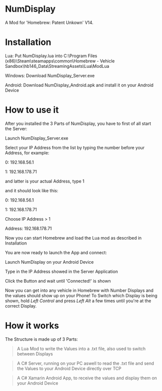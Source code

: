 # NumDisplay
A Mod for 'Homebrew: Patent Unkown' V14.
 
# Installation
Lua: Put NumDisplay.lua into C:\Program Files (x86)\Steam\steamapps\common\Homebrew - Vehicle Sandbox\hb146_Data\StreamingAssets\Lua\ModLua

Windows: Download NumDisplay_Server.exe

Android: Download NumDisplay_Android.apk and install it on your Android Device

# How to use it
After you installed the 3 Parts of NumDisplay, you have to first of all start the Server:

 Launch NumDisplay_Server.exe
 
 Select your IP Address from the list by typing the number before your Address, for example:
 
  0: 192.168.56.1
  
  1: 192.168.178.71
  
 and latter is your actual Address, type 1
 
 
 and it should look like this:
 
  0: 192.168.56.1
  
  1: 192.168.178.71
  
  Choose IP Address > 1
  
  Address: 192.168.178.71
  

Now you can start Homebrew and load the Lua mod as described in Installation

You are now ready to launch the App and connect:

 Launch NumDisplay on your Android Device
 
 Type in the IP Address showed in the Server Application
 
 Click the Button and wait until 'Connected!' is shown

Now you can get into any vehicle in Homebrew with Number Displays and the values should show up on your Phone!
To Switch which Display is being shown, hold *Left Control* and press *Left Alt* a few times until you're at the correct Display.

# How it works
The Structure is made up of 3 Parts:
 > A Lua Mod to write the Values into a .txt file, also used to switch between Displays
 
 > A C# Server, running on your PC aswell to read the .txt file and send the Values to your Android Device directly over TCP
 
 > A C# Xamarin Android App, to receive the values and display them on your Android Device
